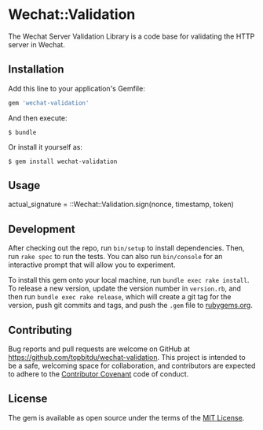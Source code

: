 # Wechat::Validation

The Wechat Server Validation Library is a code base for validating the HTTP server in Wechat.

## Installation

Add this line to your application's Gemfile:

```ruby
gem 'wechat-validation'
```

And then execute:

    $ bundle

Or install it yourself as:

    $ gem install wechat-validation

## Usage

actual_signature = ::Wechat::Validation.sign(nonce, timestamp, token)

## Development

After checking out the repo, run `bin/setup` to install dependencies. Then, run `rake spec` to run the tests. You can also run `bin/console` for an interactive prompt that will allow you to experiment.

To install this gem onto your local machine, run `bundle exec rake install`. To release a new version, update the version number in `version.rb`, and then run `bundle exec rake release`, which will create a git tag for the version, push git commits and tags, and push the `.gem` file to [rubygems.org](https://rubygems.org).

## Contributing

Bug reports and pull requests are welcome on GitHub at https://github.com/topbitdu/wechat-validation. This project is intended to be a safe, welcoming space for collaboration, and contributors are expected to adhere to the [Contributor Covenant](http://contributor-covenant.org) code of conduct.


## License

The gem is available as open source under the terms of the [MIT License](http://opensource.org/licenses/MIT).

